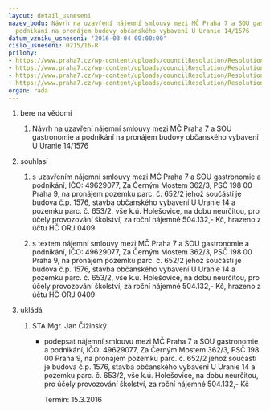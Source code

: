 ```yaml
---
layout: detail_usneseni
nazev_bodu: Návrh na uzavření nájemní smlouvy mezi MČ Praha 7 a SOU gastronomie a
  podnikání na pronájem budovy občanského vybavení U Uranie 14/1576
datum_vzniku_usneseni: '2016-03-04 00:00:00'
cislo_usneseni: 0215/16-R
prilohy:
- https://www.praha7.cz/wp-content/uploads/councilResolution/Resolutions/28490/export/DZ_Uranie14~28199.docx
- https://www.praha7.cz/wp-content/uploads/councilResolution/Resolutions/28490/export/02_Uranie14~28198.doc
- https://www.praha7.cz/wp-content/uploads/councilResolution/Resolutions/28490/export/03_Uranie14~28197.pdf
- https://www.praha7.cz/wp-content/uploads/councilResolution/Resolutions/28490/export/export~299932.pdf
organ: rada
---
```

<ol id="urzList" class="urzList_view"><li id="" class="urzClass1"><span name="1">bere na vědomí</span><ol class="urzOlClass"><li style="text-align: left;" id="" class="urzClass2"><span><p>Návrh na uzavření nájemní smlouvy mezi MČ Praha 7 a SOU gastronomie a podnikání na pronájem budovy občanského vybavení U Uranie 14/1576</p></span></li></ol></li><li id="" class="urzClass1"><span name="26">souhlasí</span><ol class="urzOlClass"><li style="text-align: left;" id="" class="urzClass2"><span><p>s uzavřením nájemní smlouvy mezi MČ Praha 7 a SOU gastronomie a podnikání, IČO: 49629077, Za Černým Mostem 362/3, PSČ 198 00 Praha 9, na pronájem pozemku parc. č. 652/2 jehož součástí je budova č.p. 1576, stavba občanského vybavení U Uranie 14 a pozemku parc. č. 653/2, vše k.ú. Holešovice, na dobu neurčitou, pro účely provozování školství, za roční nájemné 504.132,- Kč, hrazeno z účtu HČ ORJ 0409<br></p></span></li><li style="text-align: left;" id="" class="urzClass2"><span><p>s textem nájemní smlouvy mezi MČ Praha 7 a SOU gastronomie a podnikání, IČO: 49629077, Za Černým Mostem 362/3, PSČ 198 00 Praha 9, na pronájem pozemku parc. č. 652/2 jehož součástí je budova č.p. 1576, stavba občanského vybavení U Uranie 14 a pozemku parc. č. 653/2, vše k.ú. Holešovice, na dobu neurčitou, pro účely provozování školství, za roční nájemné 504.132,- Kč, hrazeno z účtu HČ ORJ 0409</p></span></li></ol></li><li class="urzClass1" id="urzUkoly"><span name="1">ukládá</span><ol class="urzOlClass"><li class="urzClass2"><span><p>STA Mgr. Jan Čižinský</p></span><ul class="urzUlClass"><li class="urzClass3"><span><p>podepsat nájemní smlouvu mezi MČ Praha 7 a SOU gastronomie a podnikání, IČO: 49629077, Za Černým Mostem 362/3, PSČ 198 00 Praha 9, na pronájem pozemku parc. č. 652/2 jehož součástí je budova č.p. 1576, stavba občanského vybavení U Uranie 14 a pozemku parc. č. 653/2, vše k.ú. Holešovice, na dobu neurčitou, pro účely provozování školství, za roční nájemné 504.132,- Kč</p></span><span class="urzUkolTermin">  Termín:&nbsp;15.3.2016</span></li></ul></li></ol></li></ol>